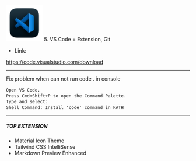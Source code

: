 <img src="https://github.com/karost/Generative-AI-for-Everyone/blob/main/images/icons/microsoft_visual_studio_code_macos_bigsur_icon_189957.png" width="100">
5. VS Code + Extension, Git

- Link:

https://code.visualstudio.com/download

---
Fix problem when can not run code . in console

```
Open VS Code.
Press Cmd+Shift+P to open the Command Palette.
Type and select:
Shell Command: Install 'code' command in PATH
```




---
##### TOP EXTENSION 
- Material Icon Theme
- Tailwind CSS IntelliSense
- Markdown Preview Enhanced
